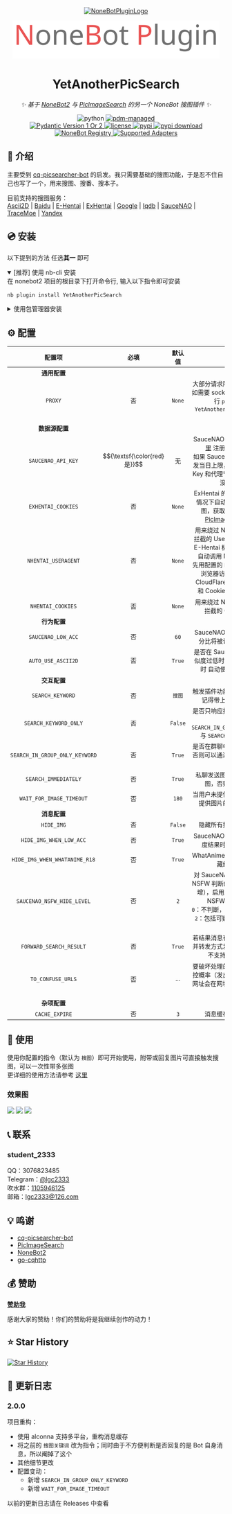 <!-- markdownlint-disable MD031 MD033 MD036 MD041 MD045 -->

<div align="center">

<a href="https://v2.nonebot.dev/store">
  <img src="https://raw.githubusercontent.com/A-kirami/nonebot-plugin-template/resources/nbp_logo.png" width="180" height="180" alt="NoneBotPluginLogo">
</a>

<p>
  <img src="https://raw.githubusercontent.com/lgc-NB2Dev/readme/main/template/plugin.svg" alt="NoneBotPluginText">
</p>

# YetAnotherPicSearch

_✨ 基于 [NoneBot2](https://github.com/nonebot/nonebot2) 与 [PicImageSearch](https://github.com/kitUIN/PicImageSearch) 的另一个 NoneBot 搜图插件 ✨_

<img src="https://img.shields.io/badge/python-3.9+-blue.svg" alt="python">
<a href="https://pdm.fming.dev">
  <img src="https://img.shields.io/badge/pdm-managed-blueviolet" alt="pdm-managed">
</a>

<br />

<a href="https://pydantic.dev">
  <img src="https://img.shields.io/endpoint?url=https://raw.githubusercontent.com/lgc-NB2Dev/readme/main/template/pyd-v1-or-v2.json" alt="Pydantic Version 1 Or 2" >
</a>
<a href="./LICENSE">
  <img src="https://img.shields.io/github/license/lgc-NB2Dev/YetAnotherPicSearch.svg" alt="license">
</a>
<a href="https://pypi.python.org/pypi/YetAnotherPicSearch">
  <img src="https://img.shields.io/pypi/v/YetAnotherPicSearch.svg" alt="pypi">
</a>
<a href="https://pypi.python.org/pypi/YetAnotherPicSearch">
  <img src="https://img.shields.io/pypi/dm/YetAnotherPicSearch" alt="pypi download">
</a>

<br />

<a href="https://registry.nonebot.dev/plugin/YetAnotherPicSearch:YetAnotherPicSearch">
  <img src="https://img.shields.io/endpoint?url=https%3A%2F%2Fnbbdg.lgc2333.top%2Fplugin%2FYetAnotherPicSearch" alt="NoneBot Registry">
</a>
<a href="https://registry.nonebot.dev/plugin/YetAnotherPicSearch:YetAnotherPicSearch">
  <img src="https://img.shields.io/endpoint?url=https%3A%2F%2Fnbbdg.lgc2333.top%2Fplugin-adapters%2FYetAnotherPicSearch" alt="Supported Adapters">
</a>

</div>

## 📖 介绍

主要受到 [cq-picsearcher-bot](https://github.com/Tsuk1ko/cq-picsearcher-bot) 的启发。我只需要基础的搜图功能，于是忍不住自己也写了一个，用来搜图、搜番、搜本子。

目前支持的搜图服务：  
[Ascii2D](https://ascii2d.net/) | [Baidu](https://graph.baidu.com/) | [E-Hentai](https://e-hentai.org/) | [ExHentai](https://exhentai.org/) | [Google](https://www.google.com/imghp) | [Iqdb](https://iqdb.org/) | [SauceNAO](https://saucenao.com/) | [TraceMoe](https://trace.moe/) | [Yandex](https://yandex.com/images/search)

## 💿 安装

以下提到的方法 任选**其一** 即可

<details open>
<summary>[推荐] 使用 nb-cli 安装</summary>
在 nonebot2 项目的根目录下打开命令行, 输入以下指令即可安装

```bash
nb plugin install YetAnotherPicSearch
```

</details>

<details>
<summary>使用包管理器安装</summary>
在 nonebot2 项目的插件目录下, 打开命令行, 根据你使用的包管理器, 输入相应的安装命令

<details>
<summary>pip</summary>

```bash
pip install YetAnotherPicSearch
```

</details>
<details>
<summary>pdm</summary>

```bash
pdm add YetAnotherPicSearch
```

</details>
<details>
<summary>poetry</summary>

```bash
poetry add YetAnotherPicSearch
```

</details>
<details>
<summary>conda</summary>

```bash
conda install YetAnotherPicSearch
```

</details>

打开 nonebot2 项目根目录下的 `pyproject.toml` 文件, 在 `[tool.nonebot]` 部分的 `plugins` 项里追加写入

```toml
[tool.nonebot]
plugins = [
    # ...
    "nonebot_plugin_example"
]
```

</details>

## ⚙️ 配置

|             配置项             |             必填             | 默认值  |                                                                                                                 说明                                                                                                                  |
| :----------------------------: | :--------------------------: | :-----: | :-----------------------------------------------------------------------------------------------------------------------------------------------------------------------------------------------------------------------------------: |
|          **通用配置**          |                              |         |                                                                                                                                                                                                                                       |
|            `PROXY`             |              否              | `None`  |                                                               大部分请求所使用的代理地址，如需要 socks 协议支持请额外执行 `pip install YetAnotherPicSearch[socks]` 安装                                                               |
|         **数据源配置**         |                              |         |                                                                                                                                                                                                                                       |
|       `SAUCENAO_API_KEY`       | $${\textsf{\color{red}是}}$$ |   无    | SauceNAO 的 API KEY，在 [这里](https://saucenao.com/user.php) 注册后到 [这里](https://saucenao.com/user.php?page=search-api) 获取<br />如果 SauceNAO 的 API 使用触发当日上限，请同时换新的 API Key 和代理节点，仅换其中一个没有意义。 |
|       `EXHENTAI_COOKIES`       |              否              | `None`  |             ExHentai 的 Cookies，没有的情况下自动改用 E-Hentai 搜图，获取方式参考 请参考 [PicImageSearch 文档](https://pic-image-search.kituin.fun/wiki/picimagesearch/E-hentai/DataStructure/#cookies%E8%8E%B7%E5%8F%96)             |
|      `NHENTAI_USERAGENT`       |              否              | `None`  |     用来绕过 NHentai Cloudflare 拦截的 User Agent，配置后在 E-Hentai 标题搜索无结果时会自动调用 NHentai 标题搜索<br />先用配置的 `PROXY` 做代理，使用浏览器访问 NHentai 通过 CloudFlare 检测后，获取 UA 和 Cookies 填到对应配置项     |
|       `NHENTAI_COOKIES`        |              否              | `None`  |                                                                                           用来绕过 NHentai Cloudflare 拦截的 Cookies，同上                                                                                            |
|          **行为配置**          |                              |         |                                                                                                                                                                                                                                       |
|       `SAUCENAO_LOW_ACC`       |              否              |  `60`   |                                                                                           SauceNAO 相似度低于这个百分比将被认定为相似度过低                                                                                           |
|       `AUTO_USE_ASCII2D`       |              否              | `True`  |                                                                            是否在 SauceNAO 或 IQDB 相似度过低时 / E-Hentai 无结果时 自动使用 Ascii2D 搜索                                                                             |
|          **交互配置**          |                              |         |                                                                                                                                                                                                                                       |
|        `SEARCH_KEYWORD`        |              否              | `搜图`  |                                                                                          触发插件功能的指令名，使用时记得带上你配置的指令头                                                                                           |
|     `SEARCH_KEYWORD_ONLY`      |              否              | `False` |                                                                        是否只响应指令消息（优先级高于 `SEARCH_IN_GROUP_ONLY_KEYWORD` 与 `SEARCH_IMMEDIATELY`）                                                                        |
| `SEARCH_IN_GROUP_ONLY_KEYWORD` |              否              | `True`  |                                                                                      是否在群聊中只响应指令消息，否则可以通过 @Bot 触发搜图模式                                                                                       |
|      `SEARCH_IMMEDIATELY`      |              否              | `True`  |                                                                                            私聊发送图片是否直接触发搜图，否则需要使用命令                                                                                             |
|    `WAIT_FOR_IMAGE_TIMEOUT`    |              否              |  `180`  |                                                                                         当用户未提供图片时，提示用户提供图片的等待时间（秒）                                                                                          |
|          **消息配置**          |                              |         |                                                                                                                                                                                                                                       |
|           `HIDE_IMG`           |              否              | `False` |                                                                                                       隐藏所有搜索结果的缩略图                                                                                                        |
|    `HIDE_IMG_WHEN_LOW_ACC`     |              否              | `True`  |                                                                                           SauceNAO / IQDB 得到低相似度结果时隐藏结果缩略图                                                                                            |
| `HIDE_IMG_WHEN_WHATANIME_R18`  |              否              | `True`  |                                                                                                WhatAnime 得到 R18 结果时隐藏结果缩略图                                                                                                |
|   `SAUCENAO_NSFW_HIDE_LEVEL`   |              否              |   `2`   |                           对 SauceNAO 的搜索结果进行 NSFW 判断的严格程度（依次递增），启用后自动隐藏相应的 NSFW 结果的缩略图<br />`0`：不判断， `1`：只判断明确的， `2`：包括可疑的， `3`：非明确为 SFW 的                            |
|    `FORWARD_SEARCH_RESULT`     |              否              | `True`  |                                                                              若结果消息有多条，是否采用合并转发方式发送搜图结果（平台不支持会自动回退）                                                                               |
|       `TO_CONFUSE_URLS`        |              否              |   ...   |                                                                   要破坏处理的网址列表，减少风控概率（发出来的消息包含这些网址会在网址的 `://` 与 `.` 后加上空格）                                                                    |
|          **杂项配置**          |                              |         |                                                                                                                                                                                                                                       |
|         `CACHE_EXPIRE`         |              否              |   `3`   |                                                                                                         消息缓存过期时间 (天)                                                                                                         |

## 🎉 使用

使用你配置的指令（默认为 `搜图`）即可开始使用，附带或回复图片可直接触发搜图，可以一次性带多张图  
更详细的使用方法请参考 [这里](https://github.com/lgc-NB2Dev/YetAnotherPicSearch/tree/main/docs/usage.md)

### 效果图

<p float="left">
    <img src="docs/images/image01.jpg" width="32%" />
    <img src="docs/images/image02.jpg" width="32%" />
    <img src="docs/images/image03.jpg" width="32%" />
</p>

## 📞 联系

<!--
### NekoAria

暂无
-->

### student_2333

QQ：3076823485  
Telegram：[@lgc2333](https://t.me/lgc2333)  
吹水群：[1105946125](https://jq.qq.com/?_wv=1027&k=Z3n1MpEp)  
邮箱：<lgc2333@126.com>

## 💡 鸣谢

- [cq-picsearcher-bot](https://github.com/Tsuk1ko/cq-picsearcher-bot)
- [PicImageSearch](https://github.com/kitUIN/PicImageSearch)
- [NoneBot2](https://github.com/nonebot/nonebot2)
- [go-cqhttp](https://github.com/Mrs4s/go-cqhttp)

## 💰 赞助

**[赞助我](https://blog.lgc2333.top/donate)**

感谢大家的赞助！你们的赞助将是我继续创作的动力！

## ⭐ Star History

[![Star History](https://starchart.cc/lgc-NB2Dev/YetAnotherPicSearch.svg)](https://starchart.cc/lgc-NB2Dev/YetAnotherPicSearch)

## 📝 更新日志

### 2.0.0

项目重构：

- 使用 alconna 支持多平台，重构消息缓存
- 将之前的 `搜图关键词` 改为指令；同时由于不方便判断是否回复的是 Bot 自身消息，所以阉掉了这个
- 其他细节更改
- 配置变动：
  - 新增 `SEARCH_IN_GROUP_ONLY_KEYWORD`
  - 新增 `WAIT_FOR_IMAGE_TIMEOUT`

以前的更新日志请在 Releases 中查看
